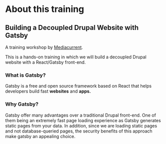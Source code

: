 # About this training

## Building a Decoupled Drupal Website with Gatsby

A training workshop by [Mediacurrent](https://mediacurrent.com).

This is a hands-on training in which we will build a decoupled Drupal website with a React/Gatsby front-end.

### What is Gatsby?

Gatsby is a free and open source framework based on React that helps developers build fast **websites** and **apps.**

### **Why Gatsby?**

Gatsby offer many advantages over a traditional Drupal front-end.  One of them being an extremely fast page loading experience as Gatsby generates static pages from your data.  In addition, since we are loading static pages and not database-queried pages, the security benefits of this approach make gatsby an appealing choice.

